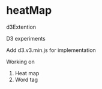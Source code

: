heatMap
=======

d3Extention

D3 experiments


Add d3.v3.min.js for implementation


Working on

1. Heat map
2. Word tag
